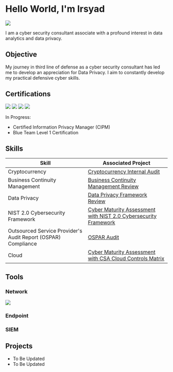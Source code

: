 # Hello World, I'm Irsyad
<a href="https://www.linkedin.com/in/irsyad-farhan"><img src="https://img.shields.io/badge/-LinkedIn-0072b1?&style=for-the-badge&logo=linkedin&logoColor=white" /></a>

I am a cyber security consultant associate with a profound interest in data analytics and data privacy.

## Objective

My journey in third line of defense as a cyber security consultant has led me to develop an appreciation for Data Privacy. I aim to constantly develop my practical defensive cyber skills.

## Certifications
<div>
<a href="https://drive.google.com/file/d/1JCnV5NShvJLE0U1ibpHbZNSboiPRtfI4/view?usp=sharing"><img src="https://img.shields.io/badge/-Google%20Data%20Analytics%20Certificate-0F9D58?&style=for-the-badge&logo=Google&logoColor=white" /></a>
<a href="https://drive.google.com/file/d/1iIBbYElWjApxZS2kq4TN-iFjEoKR-Pd4/view?usp=sharing"><img src="https://img.shields.io/badge/-Google%20Cybersecurity%20Certificate-4285F4?&style=for-the-badge&logo=Google&logoColor=white" /></a>
<a href="https://learn.microsoft.com/api/credentials/share/en-us/IrsyadFarhan-3310/309910846DBFE433?sharingId=6F2A347EE560B3E1"><img src="https://img.shields.io/badge/-Microsoft%20Certified:%20Azure%20Fundamentals-0089D6?&style=for-the-badge&logo=Microsoft%20Azure&logoColor=white" /></a>
<a href="https://learn.microsoft.com/api/credentials/share/en-us/IrsyadFarhan-3310/EEB6F63EB200953A?sharingId"><img src="https://img.shields.io/badge/-Microsoft%20Certified:%20Identity%20and%20Access%20Administrator%20Associate-0078D4?&style=for-the-badge&logo=Microsoft&logoColor=white" /></a>

In Progress:
- Certified Information Privacy Manager (CIPM)
- Blue Team Level 1 Certification
</div>

## Skills
| Skill                                         | Associated Project         |
|-----------------------------------------------|----------------------------|
| Cryptocurrency | <a href="https://google.com">Cryptocurrency Internal Audit</a>|
| Business Continuity Management | <a href="https://google.com">Business Continuity Management Review</a>|
| Data Privacy | <a href="https://github.com/isydfrn/Data-Privacy-Framework-Review/blob/main/README.md">Data Privacy Framework Review</a>|
| NIST 2.0 Cybersecurity Framework | <a href="https://google.com">Cyber Maturity Assessment with NIST 2.0 Cybersecurity Framework</a>|
| Outsourced Service Provider's Audit Report (OSPAR) Compliance | <a href="https://google.com">OSPAR Audit</a>|
| Cloud | <a href="https://google.com">Cyber Maturity Assessment with CSA Cloud Controls Matrix</a>|

## Tools
### Network
<picture>
    <img src="https://img.shields.io/badge/-Wireshark-1679A7?&style=for-the-badge&logo=Wireshark&logoColor=white" pointer-events: none; />
</picture>

### Endpoint
<picture>
</picture>

### SIEM
<picture>
</picture>

## Projects
- To Be Updated
- To Be Updated
